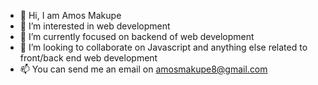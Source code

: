 - 👋 Hi, I am Amos Makupe
- 👀 I’m interested in web development 
- 🌱 I’m currently focused on backend of web development
- 💞️ I’m looking to collaborate on Javascript and anything else related to front/back end web development
- 📫 You can send me an email on amosmakupe8@gmail.com

<!---
amoswings7/amoswings7 is a ✨ special ✨ repository because its `README.md` (this file) appears on your GitHub profile.
You can click the Preview link to take a look at your changes.
--->
